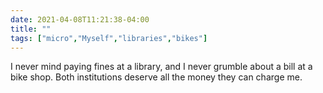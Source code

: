 ```yaml
---
date: 2021-04-08T11:21:38-04:00
title: ""
tags: ["micro","Myself","libraries","bikes"]
---
```

I never mind paying fines at a library, and I never grumble about a bill at a bike shop. Both institutions deserve all the money they can charge me.
